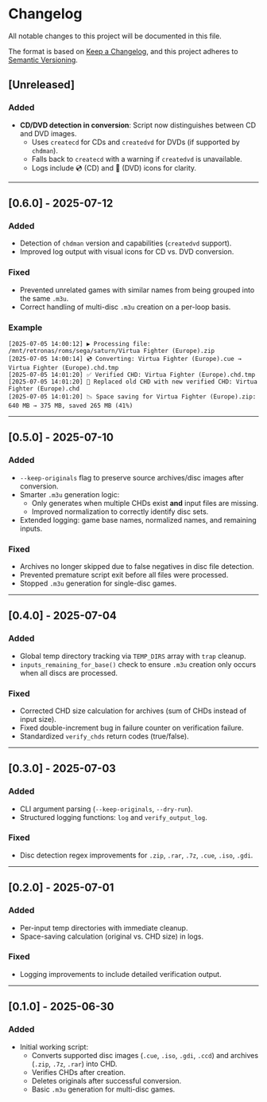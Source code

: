 # Changelog
All notable changes to this project will be documented in this file.

The format is based on [Keep a Changelog](https://keepachangelog.com/en/1.0.0/),
and this project adheres to [Semantic Versioning](https://semver.org/spec/v2.0.0.html).

## [Unreleased]

### Added
- **CD/DVD detection in conversion**: Script now distinguishes between CD and DVD images.
  - Uses `createcd` for CDs and `createdvd` for DVDs (if supported by `chdman`).
  - Falls back to `createcd` with a warning if `createdvd` is unavailable.
  - Logs include 💿 (CD) and 📀 (DVD) icons for clarity.

---

## [0.6.0] - 2025-07-12
### Added
- Detection of `chdman` version and capabilities (`createdvd` support).
- Improved log output with visual icons for CD vs. DVD conversion.

### Fixed
- Prevented unrelated games with similar names from being grouped into the same `.m3u`.
- Correct handling of multi-disc `.m3u` creation on a per-loop basis.

### Example
```
[2025-07-05 14:00:12] ▶️ Processing file: /mnt/retronas/roms/sega/saturn/Virtua Fighter (Europe).zip
[2025-07-05 14:00:14] 💿 Converting: Virtua Fighter (Europe).cue → Virtua Fighter (Europe).chd.tmp
[2025-07-05 14:01:20] ✅ Verified CHD: Virtua Fighter (Europe).chd.tmp
[2025-07-05 14:01:20] 🔄 Replaced old CHD with new verified CHD: Virtua Fighter (Europe).chd
[2025-07-05 14:01:20] 📉 Space saving for Virtua Fighter (Europe).zip: 640 MB → 375 MB, saved 265 MB (41%)
```

---

## [0.5.0] - 2025-07-10
### Added
- `--keep-originals` flag to preserve source archives/disc images after conversion.
- Smarter `.m3u` generation logic:
  - Only generates when multiple CHDs exist **and** input files are missing.
  - Improved normalization to correctly identify disc sets.
- Extended logging: game base names, normalized names, and remaining inputs.

### Fixed
- Archives no longer skipped due to false negatives in disc file detection.
- Prevented premature script exit before all files were processed.
- Stopped `.m3u` generation for single-disc games.

---

## [0.4.0] - 2025-07-04
### Added
- Global temp directory tracking via `TEMP_DIRS` array with `trap` cleanup.
- `inputs_remaining_for_base()` check to ensure `.m3u` creation only occurs when all discs are processed.

### Fixed
- Corrected CHD size calculation for archives (sum of CHDs instead of input size).
- Fixed double-increment bug in failure counter on verification failure.
- Standardized `verify_chds` return codes (true/false).

---

## [0.3.0] - 2025-07-03
### Added
- CLI argument parsing (`--keep-originals`, `--dry-run`).
- Structured logging functions: `log` and `verify_output_log`.

### Fixed
- Disc detection regex improvements for `.zip`, `.rar`, `.7z`, `.cue`, `.iso`, `.gdi`.

---

## [0.2.0] - 2025-07-01
### Added
- Per-input temp directories with immediate cleanup.
- Space-saving calculation (original vs. CHD size) in logs.

### Fixed
- Logging improvements to include detailed verification output.

---

## [0.1.0] - 2025-06-30
### Added
- Initial working script:
  - Converts supported disc images (`.cue`, `.iso`, `.gdi`, `.ccd`) and archives (`.zip`, `.7z`, `.rar`) into CHD.
  - Verifies CHDs after creation.
  - Deletes originals after successful conversion.
  - Basic `.m3u` generation for multi-disc games.
